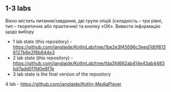 ## 1-3 labs
Вікно містить питання/завдання, дві групи опцій (складність – три рівні, тип – теоретичне або практичне) та кнопку «ОК». Вивести інформацію щодо вибору

* 1 lab state (this repository) - https://github.com/janglaide/KotlinLab/tree/1be2e3f45696c3eed7d0f8138127b6e2f6b844e3
* 2 lab state (this repository) - https://github.com/janglaide/KotlinLab/tree/fda3fd662ab414e43ab4483bd7add011fd0e8f7e
* 3 lab state is the final version of the repository

4 lab - https://github.com/janglaide/Kotlin-MediaPlayer
